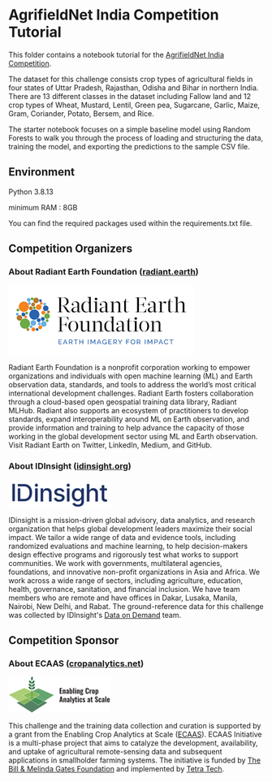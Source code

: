 # AgrifieldNet India Competition Tutorial

This folder contains a notebook tutorial for the [AgrifieldNet India Competition](https://zindi.africa/competitions/agrifieldnet-india-challenge). 

The dataset for this challenge consists crop types of agricultural fields in four states of Uttar Pradesh, Rajasthan, Odisha and Bihar in northern India. There are 13 different classes in the dataset including Fallow land and 12 crop types of Wheat, Mustard, Lentil, Green pea, Sugarcane, Garlic, Maize, Gram, Coriander, Potato, Bersem, and Rice.

The starter notebook focuses on a simple baseline model using Random Forests to walk you through the process of loading and structuring the data, training the model, and exporting the predictions to the sample CSV file.

## Environment

Python 3.8.13

minimum RAM : 8GB

You can find the required packages used within the requirements.txt file.

## Competition Organizers
### About Radiant Earth Foundation ([radiant.earth](https://radiant.earth))
![Radiant Earth Foundation Logo](REF.png)

Radiant Earth Foundation is a nonprofit corporation working to empower organizations and individuals with open machine learning (ML) and Earth observation data, standards, and tools to address the world’s most critical international development challenges. Radiant Earth fosters collaboration through a cloud-based open geospatial training data library, Radiant MLHub. Radiant also supports an ecosystem of practitioners to develop standards, expand interoperability around ML on Earth observation, and provide information and training to help advance the capacity of those working in the global development sector using ML and Earth observation. Visit Radiant Earth on Twitter, LinkedIn, Medium, and GitHub.
### About IDInsight ([idinsight.org](https://idinsight.org))
![IDInsight Logo](IDinsight.png)

IDinsight is a mission-driven global advisory, data analytics, and research organization that helps global development leaders maximize their social impact. We tailor a wide range of data and evidence tools, including randomized evaluations and machine learning, to help decision-makers design effective programs and rigorously test what works to support communities. We work with governments, multilateral agencies, foundations, and innovative non-profit organizations in Asia and Africa. We work across a wide range of sectors, including agriculture, education, health, governance, sanitation, and financial inclusion. We have team members who are remote and have offices in Dakar, Lusaka, Manila, Nairobi, New Delhi, and Rabat. The ground-reference data for this challenge was collected by IDInsight's [Data on Demand](https://www.idinsight.org/services/data-on-demand/) team.

## Competition Sponsor
### About ECAAS ([cropanalytics.net](https://cropanalytics.net))
![ECAAS Logo](ECAAS.png)

This challenge and the training data collection and curation is supported by a grant from the Enabling Crop Analytics at Scale ([ECAAS](https://cropanalytics.net/)). ECAAS Initiative is a multi-phase project that aims to catalyze the development, availability, and uptake of agricultural remote-sensing data and subsequent applications in smallholder farming systems. The initiative is funded by [The Bill & Melinda Gates Foundation](https://www.gatesfoundation.org/) and implemented by [Tetra Tech](https://www.tetratech.com/).

